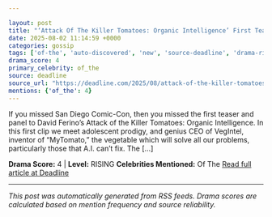 ```yaml
---

layout: post
title: "‘Attack Of The Killer Tomatoes: Organic Intelligence’ First Teaser: What The World Needs Now Is A “My Tomato”"
date: 2025-08-02 11:14:59 +0000
categories: gossip
tags: ['of-the', 'auto-discovered', 'new', 'source-deadline', 'drama-rising']
drama_score: 4
primary_celebrity: of_the
source: deadline
source_url: "https://deadline.com/2025/08/attack-of-the-killer-tomatoes-organic-intelligence-teaser-1236477093/"
mentions: {'of_the': 4}
---
```


If you missed San Diego Comic-Con, then you missed the first teaser and panel to David Ferino’s Attack of the Killer Tomatoes: Organic Intelligence. In this first clip we meet adolescent prodigy, and genius CEO of VegIntel, inventor of “MyTomato,” the vegetable which will solve all our problems, particularly those that A.I. can’t fix. The […]

**Drama Score:** 4 | **Level:** RISING **Celebrities Mentioned:** Of The [Read full article at Deadline](https://deadline.com/2025/08/attack-of-the-killer-tomatoes-organic-intelligence-teaser-1236477093/)

---

*This post was automatically generated from RSS feeds. Drama scores are calculated based on mention frequency and source reliability.*